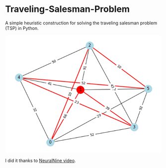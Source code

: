 # Traveling-Salesman-Problem
A simple heuristic construction for solving the traveling salesman problem (TSP) in Python.

![demo image of algorithm](demo.png)

I did it thanks to [NeuralNine video](https://www.youtube.com/watch?v=r9lzHs2rZDc).